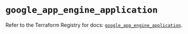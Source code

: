 # `google_app_engine_application`

Refer to the Terraform Registry for docs: [`google_app_engine_application`](https://registry.terraform.io/providers/hashicorp/google-beta/5.26.0/docs/resources/google_app_engine_application).
